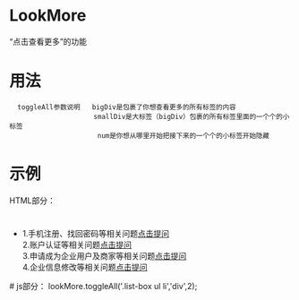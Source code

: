 # LookMore
“点击查看更多”的功能
# 用法
      toggleAll参数说明   bigDiv是包裹了你想查看更多的所有标签的内容
                         smallDiv是大标签（bigDiv）包裹的所有标签里面的一个个的小标签
                          num是你想从哪里开始把接下来的一个个的小标签开始隐藏

# 示例
HTML部分：
# 
<div class="list-box">
            <ul>
              <li data-pname="账号相关">
                <div class="content  content-description" data-ptype="">1.手机注册、找回密码等相关问题<a class="action" href="#/add_workorder_add?type=11">点击提问</a></div>
                <div class="content  content-description" data-ptype="">2.账户认证等相关问题<a class="action" href="#/add_workorder_add?type=12">点击提问</a></div>
                <div class="content  content-description" data-ptype="">3.申请成为企业用户及商家等相关问题<a class="action" href="#/add_workorder_add?type=13">点击提问</a></div>
                <div class="content  content-description" data-ptype="">4.企业信息修改等相关问题<a class="action" href="#/add_workorder_add?type=14">点击提问</a></div>
              </li>
              </ul>
          </div>
        </div>
 #
js部分：
lookMore.toggleAll('.list-box ul li','div',2);
